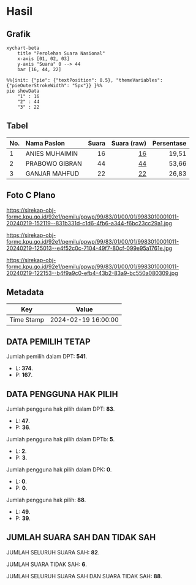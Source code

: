 # Hasil

## Grafik

```mermaid
xychart-beta
    title "Perolehan Suara Nasional"
    x-axis [01, 02, 03]
    y-axis "Suara" 0 --> 44
    bar [16, 44, 22]
```

```mermaid
%%{init: {"pie": {"textPosition": 0.5}, "themeVariables": {"pieOuterStrokeWidth": "5px"}} }%%
pie showData
    "1" : 16
    "2" : 44
    "3" : 22
```

## Tabel

| No. | Nama Paslon    | Suara | Suara (raw) | Persentase |
|:--- |:-------------- | -----:| -----------:| ----------:|
| 1   | ANIES MUHAIMIN | 16    | [16][p-1]   | 19,51      |
| 2   | PRABOWO GIBRAN | 44    | [44][p-2]   | 53,66      |
| 3   | GANJAR MAHFUD  | 22    | [22][p-3]   | 26,83      |


[p-1]: https://github.com/gigit-pemilu/pemilu-2024/blob/main/pilpres/hitung-suara/sub/99-luar-negeri/sub/83-osaka-jepang/sub/01-osaka-jepang/sub/0001-osaka-jepang/sub/011-pos-011/sub/paslon-1.txt
[p-2]: https://github.com/gigit-pemilu/pemilu-2024/blob/main/pilpres/hitung-suara/sub/99-luar-negeri/sub/83-osaka-jepang/sub/01-osaka-jepang/sub/0001-osaka-jepang/sub/011-pos-011/sub/paslon-2.txt
[p-3]: https://github.com/gigit-pemilu/pemilu-2024/blob/main/pilpres/hitung-suara/sub/99-luar-negeri/sub/83-osaka-jepang/sub/01-osaka-jepang/sub/0001-osaka-jepang/sub/011-pos-011/sub/paslon-3.txt

## Foto C Plano

https://sirekap-obj-formc.kpu.go.id/92e1/pemilu/ppwp/99/83/01/00/01/9983010001011-20240219-152119--831b331d-c1d6-4fb6-a344-f6bc23cc29a1.jpg

https://sirekap-obj-formc.kpu.go.id/92e1/pemilu/ppwp/99/83/01/00/01/9983010001011-20240219-125013--e4f52c0c-7104-49f7-80cf-099e95a1761e.jpg

https://sirekap-obj-formc.kpu.go.id/92e1/pemilu/ppwp/99/83/01/00/01/9983010001011-20240219-122153--b4f9a9c0-efb4-43b2-83a9-bc550a080309.jpg


## Metadata

| Key        | Value               |
| ---------- | ------------------- |
| Time Stamp | 2024-02-19 16:00:00 |


## DATA PEMILIH TETAP

Jumlah pemilih dalam DPT: **541**.
 * L: **374**.
 * P: **167**.

## DATA PENGGUNA HAK PILIH

Jumlah pengguna hak pilih dalam DPT: **83**.
 * L: **47**.
 * P: **36**.

Jumlah pengguna hak pilih dalam DPTb: **5**.
 * L: **2**.
 * P: **3**.

Jumlah pengguna hak pilih dalam DPK: **0**.
 * L: **0**.
 * P: **0**.

Jumlah pengguna hak pilih: **88**.
 * L: **49**.
 * P: **39**.

## JUMLAH SUARA SAH DAN TIDAK SAH

JUMLAH SELURUH SUARA SAH: **82**.

JUMLAH SUARA TIDAK SAH: **6**.

JUMLAH SELURUH SUARA SAH DAN SUARA TIDAK SAH: **88**.


